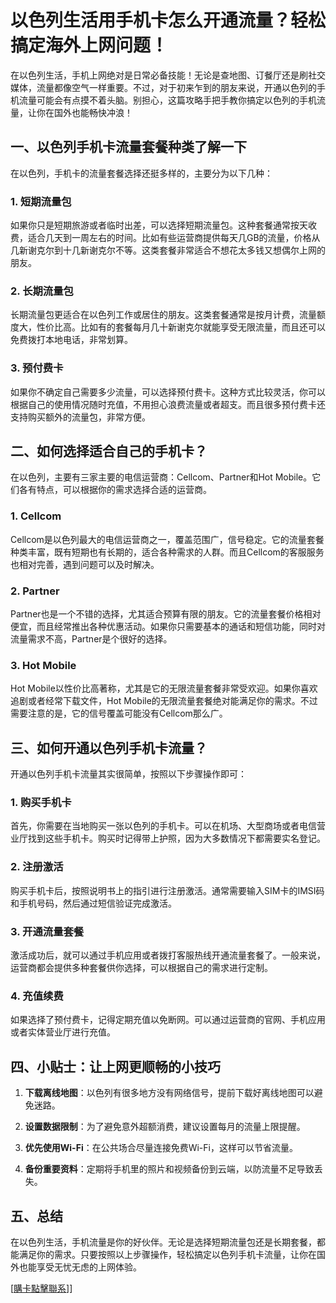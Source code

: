 # 以色列生活用手机卡怎么开通流量？轻松搞定海外上网问题！

在以色列生活，手机上网绝对是日常必备技能！无论是查地图、订餐厅还是刷社交媒体，流量都像空气一样重要。不过，对于初来乍到的朋友来说，开通以色列的手机流量可能会有点摸不着头脑。别担心，这篇攻略手把手教你搞定以色列的手机流量，让你在国外也能畅快冲浪！

## 一、以色列手机卡流量套餐种类了解一下

在以色列，手机卡的流量套餐选择还挺多样的，主要分为以下几种：

### 1. 短期流量包
如果你只是短期旅游或者临时出差，可以选择短期流量包。这种套餐通常按天收费，适合几天到一周左右的时间。比如有些运营商提供每天几GB的流量，价格从几新谢克尔到十几新谢克尔不等。这类套餐非常适合不想花太多钱又想偶尔上网的朋友。

### 2. 长期流量包
长期流量包更适合在以色列工作或居住的朋友。这类套餐通常是按月计费，流量额度大，性价比高。比如有的套餐每月几十新谢克尔就能享受无限流量，而且还可以免费拨打本地电话，非常划算。

### 3. 预付费卡
如果你不确定自己需要多少流量，可以选择预付费卡。这种方式比较灵活，你可以根据自己的使用情况随时充值，不用担心浪费流量或者超支。而且很多预付费卡还支持购买额外的流量包，非常方便。

## 二、如何选择适合自己的手机卡？

在以色列，主要有三家主要的电信运营商：Cellcom、Partner和Hot Mobile。它们各有特点，可以根据你的需求选择合适的运营商。

### 1. Cellcom
Cellcom是以色列最大的电信运营商之一，覆盖范围广，信号稳定。它的流量套餐种类丰富，既有短期也有长期的，适合各种需求的人群。而且Cellcom的客服服务也相对完善，遇到问题可以及时解决。

### 2. Partner
Partner也是一个不错的选择，尤其适合预算有限的朋友。它的流量套餐价格相对便宜，而且经常推出各种优惠活动。如果你只需要基本的通话和短信功能，同时对流量需求不高，Partner是个很好的选择。

### 3. Hot Mobile
Hot Mobile以性价比高著称，尤其是它的无限流量套餐非常受欢迎。如果你喜欢追剧或者经常下载文件，Hot Mobile的无限流量套餐绝对能满足你的需求。不过需要注意的是，它的信号覆盖可能没有Cellcom那么广。

## 三、如何开通以色列手机卡流量？

开通以色列手机卡流量其实很简单，按照以下步骤操作即可：

### 1. 购买手机卡
首先，你需要在当地购买一张以色列的手机卡。可以在机场、大型商场或者电信营业厅找到这些手机卡。购买时记得带上护照，因为大多数情况下都需要实名登记。

### 2. 注册激活
购买手机卡后，按照说明书上的指引进行注册激活。通常需要输入SIM卡的IMSI码和手机号码，然后通过短信验证完成激活。

### 3. 开通流量套餐
激活成功后，就可以通过手机应用或者拨打客服热线开通流量套餐了。一般来说，运营商都会提供多种套餐供你选择，可以根据自己的需求进行定制。

### 4. 充值续费
如果选择了预付费卡，记得定期充值以免断网。可以通过运营商的官网、手机应用或者实体营业厅进行充值。

## 四、小贴士：让上网更顺畅的小技巧

1. **下载离线地图**：以色列有很多地方没有网络信号，提前下载好离线地图可以避免迷路。
   
2. **设置数据限制**：为了避免意外超额消费，建议设置每月的流量上限提醒。

3. **优先使用Wi-Fi**：在公共场合尽量连接免费Wi-Fi，这样可以节省流量。

4. **备份重要资料**：定期将手机里的照片和视频备份到云端，以防流量不足导致丢失。

## 五、总结

在以色列生活，手机流量是你的好伙伴。无论是选择短期流量包还是长期套餐，都能满足你的需求。只要按照以上步骤操作，轻松搞定以色列手机卡流量，让你在国外也能享受无忧无虑的上网体验。

[[購卡點擊聯系](https://t.me/s/esim1088)]]